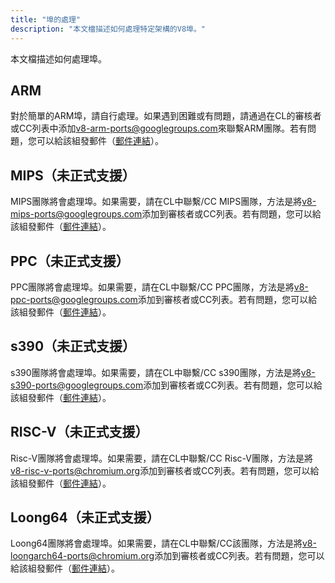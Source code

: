 ```yaml
---
title: "埠的處理"
description: "本文檔描述如何處理特定架構的V8埠。"
---
```

本文檔描述如何處理埠。

## ARM

對於簡單的ARM埠，請自行處理。如果遇到困難或有問題，請通過在CL的審核者或CC列表中添加[v8-arm-ports@googlegroups.com](mailto:v8-arm-ports@googlegroups.com)來聯繫ARM團隊。若有問題，您可以給該組發郵件（[郵件連結](mailto:v8-arm-ports@googlegroups.com)）。

## MIPS（未正式支援）

MIPS團隊將會處理埠。如果需要，請在CL中聯繫/CC MIPS團隊，方法是將[v8-mips-ports@googlegroups.com](mailto:v8-mips-ports@googlegroups.com)添加到審核者或CC列表。若有問題，您可以給該組發郵件（[郵件連結](mailto:v8-mips-ports@googlegroups.com)）。

## PPC（未正式支援）

PPC團隊將會處理埠。如果需要，請在CL中聯繫/CC PPC團隊，方法是將[v8-ppc-ports@googlegroups.com](mailto:v8-ppc-ports@googlegroups.com)添加到審核者或CC列表。若有問題，您可以給該組發郵件（[郵件連結](mailto:v8-ppc-ports@googlegroups.com)）。

## s390（未正式支援）

s390團隊將會處理埠。如果需要，請在CL中聯繫/CC s390團隊，方法是將[v8-s390-ports@googlegroups.com](mailto:v8-s390-ports@googlegroups.com)添加到審核者或CC列表。若有問題，您可以給該組發郵件（[郵件連結](mailto:v8-s390-ports@googlegroups.com)）。

## RISC-V（未正式支援）

Risc-V團隊將會處理埠。如果需要，請在CL中聯繫/CC Risc-V團隊，方法是將[v8-risc-v-ports@chromium.org](mailto:v8-risc-v-ports@chromium.org)添加到審核者或CC列表。若有問題，您可以給該組發郵件（[郵件連結](mailto:v8-risc-v-ports@chromium.org)）。

## Loong64（未正式支援）

Loong64團隊將會處理埠。如果需要，請在CL中聯繫/CC該團隊，方法是將[v8-loongarch64-ports@chromium.org](mailto:v8-loongarch64-ports@chromium.org)添加到審核者或CC列表。若有問題，您可以給該組發郵件（[郵件連結](mailto:v8-loongarch64-ports@chromium.org)）。
